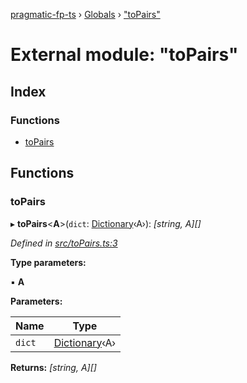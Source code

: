 [pragmatic-fp-ts](../README.md) › [Globals](../globals.md) › ["toPairs"](_topairs_.md)

# External module: "toPairs"

## Index

### Functions

* [toPairs](_topairs_.md#topairs)

## Functions

###  toPairs

▸ **toPairs**<**A**>(`dict`: [Dictionary](_types_.md#dictionary)‹A›): *[string, A][]*

*Defined in [src/toPairs.ts:3](https://github.com/hermann-p/pragmatic-fp-ts/blob/d79a7fd/src/toPairs.ts#L3)*

**Type parameters:**

▪ **A**

**Parameters:**

Name | Type |
------ | ------ |
`dict` | [Dictionary](_types_.md#dictionary)‹A› |

**Returns:** *[string, A][]*
